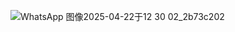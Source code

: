 ![WhatsApp 图像2025-04-22于12 30 02_2b73c202](https://github.com/user-attachments/assets/ae22656e-4787-453f-9237-2b172cb0d226)
